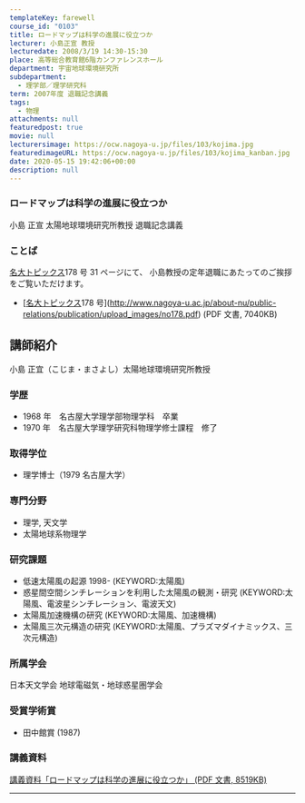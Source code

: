 ```yaml
---
templateKey: farewell
course_id: "0103"
title: ロードマップは科学の進展に役立つか
lecturer: 小島正宣 教授
lecturedate: 2008/3/19 14:30-15:30
place: 高等総合教育館6階カンファレンスホール
department: 宇宙地球環境研究所
subdepartment:
  - 理学部／理学研究科
term: 2007年度 退職記念講義
tags:
  - 物理
attachments: null
featuredpost: true
movie: null
lecturersimage: https://ocw.nagoya-u.jp/files/103/kojima.jpg
featuredimageURL: https://ocw.nagoya-u.jp/files/103/kojima_kanban.jpg
date: 2020-05-15 19:42:06+00:00
description: null
---
```


### ロードマップは科学の進展に役立つか

小島 正宣 太陽地球環境研究所教授 退職記念講義

### ことば

[名大トピックス](http://www.nagoya-u.ac.jp/about-nu/public-relations/publication/topics-archive.html)178 号 31 ページにて、
小島教授の定年退職にあたってのご挨拶をご覧いただけます。

- [[名大トピックス](http://www.nagoya-u.ac.jp/about-nu/public-relations/publication/topics-archive.html)178 号](http://www.nagoya-u.ac.jp/about-nu/public-relations/publication/upload_images/no178.pdf) (PDF 文書, 7040KB)

## 講師紹介

小島 正宜（こじま・まさよし）太陽地球環境研究所教授

### 学歴

- 1968 年　名古屋大学理学部物理学科　卒業
- 1970 年　名古屋大学理学研究科物理学修士課程　修了

### 取得学位

- 理学博士（1979 名古屋大学）

### 専門分野

- 理学, 天文学
- 太陽地球系物理学

### 研究課題

- 低速太陽風の起源 1998- (KEYWORD:太陽風)
- 惑星間空間シンチレーションを利用した太陽風の観測・研究 (KEYWORD:太陽風、電波星シンチレーション、電波天文)
- 太陽風加速機構の研究 (KEYWORD:太陽風、加速機構)
- 太陽風三次元構造の研究 (KEYWORD:太陽風、プラズマダイナミックス、三次元構造)

### 所属学会

日本天文学会
地球電磁気・地球惑星圏学会

### 受賞学術賞

- 田中館賞 (1987)

### 講義資料

[講義資料「ロードマップは科学の進展に役立つか」 (PDF 文書, 8519KB)](https://ocw.nagoya-u.jp/files/103/kojima_lect.pdf)

---
